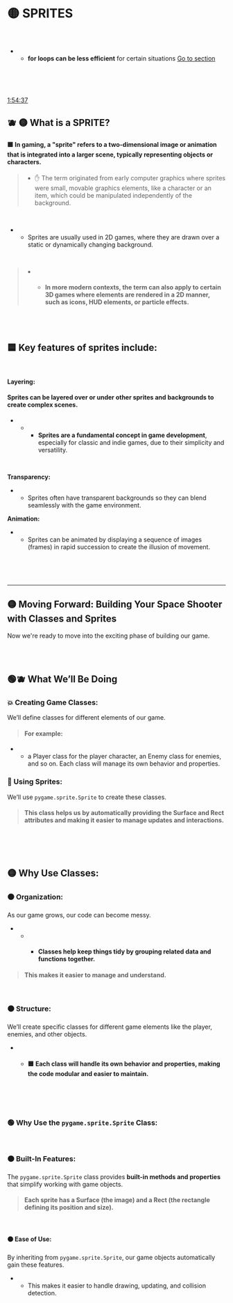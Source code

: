 
# 🟡 SPRITES

<br>





-  - **for loops can be less efficient** for certain situations [Go to section](#for_loop_for_some_situations_)



<br>
<br>
<br>

[1:54:37](https://youtu.be/8OMghdHP-zs?si=_tFF1DTbYRBdkw9e&t=6877)

## 🫐 🟡 What is a SPRITE?


#### 🟦 In gaming, a "sprite" refers to a two-dimensional image or animation that is integrated into a larger scene, typically representing objects or characters.

>  -  ✋ The term originated from early computer graphics where sprites were small, movable graphics elements, like a character or an item, which could be manipulated independently of the background.


<br>

- - Sprites are usually used in 2D games, where they are drawn over a static or dynamically changing background.

<br>

> - - #### In more modern contexts, the term can also apply to certain 3D games where elements are rendered in a 2D manner, such as icons, HUD elements, or particle effects.


<br>
<br>

## 🟦 Key features of sprites include:


<br>

**Layering:**

 #### Sprites can be layered over or under other sprites and backgrounds to create complex scenes.


- - - **Sprites are a fundamental concept in game development**, especially for classic and indie games, due to their simplicity and versatility.

<br>

**Transparency:**

- - Sprites often have transparent backgrounds so they can blend seamlessly with the game environment.




**Animation:**

- -  Sprites can be animated by displaying a sequence of images (frames) in rapid succession to create the illusion of movement.


<br>
<br>
<br>

---



## 🟡 Moving Forward: Building Your Space Shooter with Classes and Sprites


Now we're ready to move into the exciting phase of building our game.

<br>

<br>

## 🟢🫐  What We’ll Be Doing

###  💥 Creating Game Classes:

We’ll define classes for different elements of our game.

> #### For example:

- -  a Player class for the player character, an Enemy class for enemies, and so on. Each class will manage its own behavior and properties.




### 🧸 Using Sprites:

We’ll use `pygame.sprite.Sprite` to create these classes.

> #### This class helps us by automatically providing the Surface and Rect attributes and making it easier to manage updates and interactions.


<br>
<br>
<br>


## 🟡 Why Use Classes:

### 🟤 Organization:

 As our game grows, our code can become messy.

- - - #### Classes help keep things tidy by grouping related data and functions together.

> #### This makes it easier to manage and understand.

<br>

### 🟤 Structure:

We’ll create specific classes for different game elements like the player, enemies, and other objects.

- - #### 🟦 Each class will handle its own behavior and properties, making the code modular and easier to maintain.

<br>
<br>


<br>

### 🟢 Why Use the `pygame.sprite.Sprite` Class:

<br>

### 🟠 Built-In Features:



The `pygame.sprite.Sprite` class provides **built-in methods and properties** that simplify working with game objects.

> #### Each sprite has a Surface (the image) and a Rect (the rectangle defining its position and size).

<br>

#### 🟠 Ease of Use:

By inheriting from `pygame.sprite.Sprite`, our game objects automatically gain these features.

- - This makes it easier to handle drawing, updating, and collision detection.
